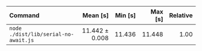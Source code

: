 | Command | Mean [s] | Min [s] | Max [s] | Relative |
|:---|---:|---:|---:|---:|
| `node ./dist/lib/serial-no-await.js` | 11.442 ± 0.008 | 11.436 | 11.448 | 1.00 |
